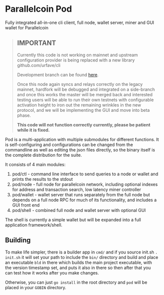 # Parallelcoin Pod

Fully integrated all-in-one cli client, full node, wallet server, miner and GUI wallet for Parallelcoin

> ## IMPORTANT
> 
> Currently this code is not working on mainnet and upstream configuration provider is being replaced with a new library github.com/urfave/cli
> 
> Development branch can be found [here](https://seed1.parallelcoin.io/dev/pod/src/branch/dev).
>  
> Once this node again syncs and relays correctly on the legacy mainnet, hardfork will be debugged and integrated on a side-branch and once this works the master will be merged back and interested testing users will be able to run their own testnets with configurable activation height to iron out the remaining wrinkles in the new protocol, and we will be implementing the GUI and move into beta phase.
> 
> **This code will not function correctly currently, please be patient while it is fixed.**

Pod is a multi-application with multiple submodules for different functions. It is self-configuring and configurations can be changed from the commandline as well as editing the json files directly, so the binary itself is the complete distribution for the suite.

It consists of 4 main modules:

1. pod/ctl - command line interface to send queries to a node or wallet and prints the results to the stdout
2. pod/node - full node for parallelcoin network, including optional indexes for address and transaction search, low latency miner controller
3. pod/wallet - wallet server that runs separately from the full node but depends on a full node RPC for much of its functionality, and includes a GUI front end
4. pod/shell - combined full node and wallet server with optional GUI

The shell is currently a simple wallet but will be expanded into a full application framework/shell.

## Building

To make life simpler, there is a builder app in `cmd/` and if you source init.sh `. init.sh` it will set your path to include the `bin/` directory and build and place an executable `bld` in there which builds the main project executable, with the version timestamp set, and puts it also in there so then after that you can test how it works after you make changes.

Otherwise, you can just `go install` in the root directory and `pod` will be placed in your `GOBIN` directory.
